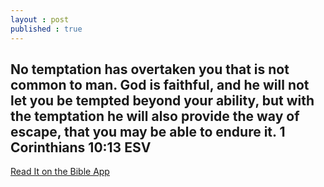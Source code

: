 ```yaml
---
layout : post
published : true
---
```

<h2>No temptation has overtaken you that is not common to man. God is faithful, and he will not let you be tempted beyond your ability, but with the temptation he will also provide the way of escape, that you may be able to endure it.
1 Corinthians 10:13 ESV</h2>
<a href = "https://bible.com/bible/59/1co.10.13.ESV">Read It on the Bible App </a>
